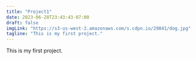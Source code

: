 ```yaml
---
title: "Project1"
date: 2023-06-28T23:43:43-07:00
draft: false
imgLink: "https://s3-us-west-2.amazonaws.com/s.cdpn.io/29841/dog.jpg"
tagline: "This is my first project."
---
```


This is my first project.